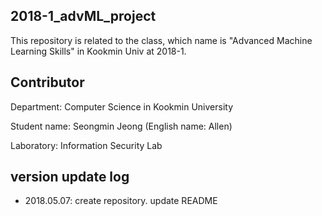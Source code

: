 ## 2018-1_advML_project
This repository is related to the class, which name is "Advanced Machine Learning Skills" in Kookmin Univ at 2018-1.


## Contributor
Department: Computer Science in Kookmin University

Student name: Seongmin Jeong (English name: Allen)

Laboratory: Information Security Lab


## version update log
- 2018.05.07: create repository. update README

